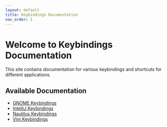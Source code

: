 ```yaml
---
layout: default
title: Keybindings Documentation
nav_order: 1
---
```


# Welcome to Keybindings Documentation

This site contains documentation for various keybindings and shortcuts for different applications.

## Available Documentation

- [GNOME Keybindings](gnome.md)
- [IntelliJ Keybindings](intellij.md)
- [Nautilus Keybindings](nautilus.md)
- [Vim Keybindings](vim.md)
